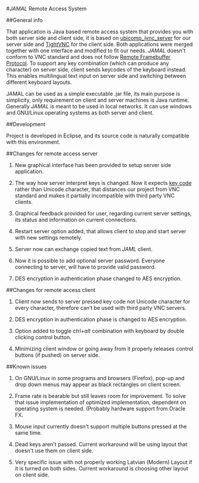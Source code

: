 ﻿#_JAMAL_ Remote Access System

##General info

That application is Java based remote access system that provides you with both server side and client side, it is based on [ubicomp_jvnc_server](https://github.com/capickett/ubicomp_jvnc_server) for our server side and [TightVNC](http://www.tightvnc.com/) for the client side.  Both applications were merged together with one interface and modified to fit our needs. _JAMAL_ doesn't conform to VNC standard and does not follow [Remote Framebuffer Protocol](https://en.wikipedia.org/wiki/RFB_protocol). 
To support any key combination (which can produce any character) on server side, client sends keycodes of the keyboard instead. This enables multilingual text input on server side and switching between different keyboard layouts.

JAMAL can be used as a simple executable .jar file, its main purpose is simplicity, only requirement on client and server machines is Java runtime. Generally _JAMAL_ is meant to be used in local networks. It can use windows and GNU/Linux operating systems as both server and client.

##Development

Project is developed in Eclipse, and its source code is naturally compatible with this environment.

##Changes for remote access server

1. New graphical interface has been provided to setup server side application.

2. The way how server interpret keys is changed. Now it expects [key code](https://docs.oracle.com/javase/7/docs/api/java/awt/event/KeyEvent.html) rather than Unicode character, that distances our project from VNC standard and makes it partially incompatible with third party VNC clients.

3. Graphical feedback provided for user, regarding current server settings, its status and information on current connections.

4. Restart server option added, that allows client to stop and start server with new settings remotely.

5. Server now can exchange copied text from _JAML_ client.

6. Now it is possible to add optional server password. Everyone connecting to server, will have to provide valid password.

7. DES encryption in authentication phase changed to AES encryption.

##Changes for remote access client

1. Client now sends to server pressed key code not Unicode character for every character, therefore can’t be used with third party VNC servers.

2. DES encryption in authentication phase is changed to AES encryption.

3. Option added to toggle _ctrl+alt_ combination with keyboard by double clicking control button.

4. Minimizing client window or going away from it properly releases control buttons (if pushed) on server side.

##Known issues

1. On GNU/Linux in some programs and browsers (Firefox), pop-up and drop down menus may appear as black rectangles on client screen.

2. Frame rate is bearable but still leaves room for improvement. To solve that issue implementation of optimized implementation, dependent on operating system is needed. (Probably hardware support from Oracle FX. 

3. Mouse input currently doesn't support multiple buttons pressed at the same time.

4. Dead keys aren't passed. Current workaround will be using layout that doesn't use them on client side.

5. Very specific issue with not properly working Latvian (Modern) Layout if it is turned on both sides. Current workaround is choosing other layout on client side.
